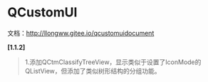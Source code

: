# QCustomUI

文档：http://llongww.gitee.io/qcustomuidocument

**[1.1.2]**
> 1.添加QCtmClassifyTreeView，显示类似于设置了IconMode的QListView，但添加了类似树形结构的分组功能。